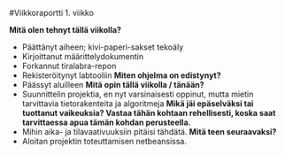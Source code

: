 #Viikkoraportti 1. viikko

**Mitä olen tehnyt tällä viikolla?**
* Päättänyt aiheen; kivi-paperi-sakset tekoäly
* Kirjoittanut määrittelydokumentin
* Forkannut tiralabra-repon
* Rekisteröitynyt labtooliin
**Miten ohjelma on edistynyt?** 
* Päässyt aluilleen
**Mitä opin tällä viikolla / tänään?** 
* Suunnittelin projektia, en nyt varsinaisesti oppinut, mutta mietin tarvittavia tietorakenteita ja algoritmeja
**Mikä jäi epäselväksi tai tuottanut vaikeuksia? Vastaa tähän kohtaan rehellisesti, koska saat tarvittaessa apua tämän kohdan perusteella.** 
* Mihin aika- ja tilavaativuuksiin pitäisi tähdätä.
**Mitä teen seuraavaksi?** 
* Aloitan projektin toteuttamisen netbeansissa.

